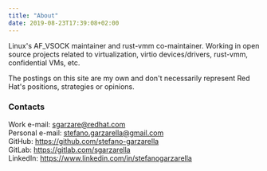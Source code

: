 ```yaml
---
title: "About"
date: 2019-08-23T17:39:08+02:00
---
```


Linux's AF_VSOCK maintainer and rust-vmm co-maintainer. Working in open source projects related to virtualization, virtio devices/drivers, rust-vmm, confidential VMs, etc.

The postings on this site are my own and don't necessarily represent Red Hat's positions, strategies or opinions.

### Contacts

Work e-mail: [sgarzare@redhat.com](mailto:sgarzare@redhat.com)  
Personal e-mail: [stefano.garzarella@gmail.com](mailto:stefano.garzarella@gmail.com)  
GitHub: https://github.com/stefano-garzarella  
GitLab: https://gitlab.com/sgarzarella  
LinkedIn: https://www.linkedin.com/in/stefanogarzarella  
